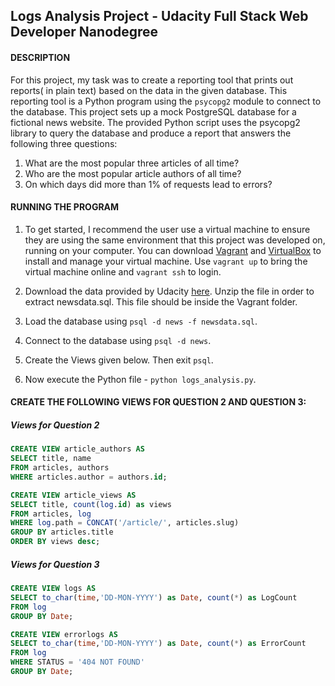 ## Logs Analysis Project - Udacity Full Stack Web Developer Nanodegree

#### DESCRIPTION
For this project, my task was to create a reporting tool that prints out reports( in plain text) based on the data in the given database. This reporting tool is a Python program using the `psycopg2` module to connect to the database. This project sets up a mock PostgreSQL database for a fictional news website. The provided Python script uses the psycopg2 library to query the database and produce a report that answers the following three questions:

1. What are the most popular three articles of all time?
2. Who are the most popular article authors of all time?
3. On which days did more than 1% of requests lead to errors?

#### RUNNING THE PROGRAM
1. To get started, I recommend the user use a virtual machine to ensure they are using the same environment that this project was developed on, running on your computer. You can download [Vagrant](https://www.vagrantup.com/) and [VirtualBox](https://www.virtualbox.org/wiki/Download_Old_Builds_5_1) to install and manage your virtual machine.
Use `vagrant up` to bring the virtual machine online and `vagrant ssh` to login.

2. Download the data provided by Udacity [here](https://d17h27t6h515a5.cloudfront.net/topher/2016/August/57b5f748_newsdata/newsdata.zip). Unzip the file in order to extract newsdata.sql. This file should be inside the Vagrant folder.

3. Load the database using `psql -d news -f newsdata.sql`.

4. Connect to the database using `psql -d news`.

5. Create the Views given below. Then exit `psql`.

6. Now execute the Python file - `python logs_analysis.py`.


#### CREATE THE FOLLOWING VIEWS FOR QUESTION 2 AND QUESTION 3:

##### Views for Question 2
```sql
CREATE VIEW article_authors AS
SELECT title, name
FROM articles, authors
WHERE articles.author = authors.id;
```
```sql 
CREATE VIEW article_views AS
SELECT title, count(log.id) as views
FROM articles, log
WHERE log.path = CONCAT('/article/', articles.slug)
GROUP BY articles.title
ORDER BY views desc;
```

##### Views for Question 3
```sql
CREATE VIEW logs AS
SELECT to_char(time,'DD-MON-YYYY') as Date, count(*) as LogCount
FROM log
GROUP BY Date;
```
```sql
CREATE VIEW errorlogs AS
SELECT to_char(time,'DD-MON-YYYY') as Date, count(*) as ErrorCount
FROM log
WHERE STATUS = '404 NOT FOUND'
GROUP BY Date;
```

